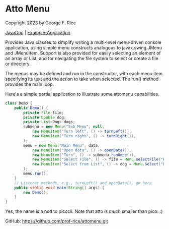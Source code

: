 Atto Menu
============

Copyright 2023 by George F. Rice

[JavaDoc](https://prof-rice.github.io/attomenu/api/attomenu/package-summary.html) | [Example-Application](pizza/PizzaPearl.java)

Provides Java classes to simplify writing a multi-level menu-driven console application,
using simple menu constructs analogous to javax.swing.JMenu and JMenuItem. Support is also 
provided for easily selecting an element of an array or List, and for navigating the file system 
to select or create a file or directory.

The menus may be defined and run in the constructor, with each menu item specifying its
text and the action to take when selected. The run() method provides the main loop.

Here's a simple partial application to illustrate some attomenu capabilities.

```java
class Demo {
    public Demo() {
        private File file;
        private Double dog;
        private List<Dog> dogs;
        submenu = new Menu("Sub Menu", null,
            new MenuItem("Turn left", () -> turnLeft()),
            new MenuItem("Turn right", () -> turnRight()),
        );
        menu = new Menu("Main Menu", data, 
            new MenuItem("Open data", () -> openData()),
            new MenuItem("Turn", () -> submenu.runOnce()),
            new MenuItem("Select File", () -> file = Menu.selectFile("File?", null, null)),
            new MenuItem("Select from List", () -> dog = Menu.select("Dog?", dogs))
        );
        menu.run();
    }
    // Listener methods, e.g., turnLeft() and openData(), go here
    public static void main(String[] args) {
        new Demo();
    }
}
```

Yes, the name is a nod to picocli. Note that atto is *much* smaller than pico. :)

GitHub: https://github.com/prof-rice/attomenu.git
